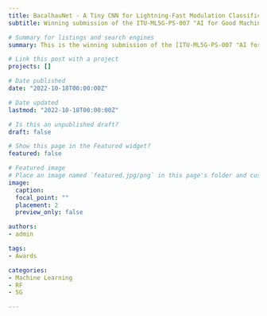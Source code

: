 ```yaml
---
title: BacalhauNet - A Tiny CNN for Lightning-Fast Modulation Classification
subtitle: Winning submission of the ITU-ML5G-PS-007 "AI for Good Machine Learning in 5G Challenge"

# Summary for listings and search engines
summary: This is the winning submission of the [ITU-ML5G-PS-007 "AI for Good Machine Learning in 5G Challenge"](https://challenge.aiforgood.itu.int/match/matchitem/34), where Neural Networks deployed to FPGAs are used to classify radio signal modulations, using the [DeepSig RadioML 2018 dataset](https://www.deepsig.ai/datasets). The submission won first place in two evaluation rounds, consisting of over 30 teams from all over the world. The submission presentation is [publicaly available](https://www.youtube.com/watch?v=Mn4_1YeS-IM).

# Link this post with a project
projects: []

# Date published
date: "2022-10-18T00:00:00Z"

# Date updated
lastmod: "2022-10-18T00:00:00Z"

# Is this an unpublished draft?
draft: false

# Show this page in the Featured widget?
featured: false

# Featured image
# Place an image named `featured.jpg/png` in this page's folder and customize its options here.
image:
  caption: 
  focal_point: ""
  placement: 2
  preview_only: false

authors:
- admin

tags:
- Awards

categories:
- Machine Learning
- RF
- 5G

---
```



